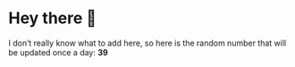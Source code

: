 # Hey there 👋

I don’t really know what to add here, so here is the random number that will be updated once a day: **39**
